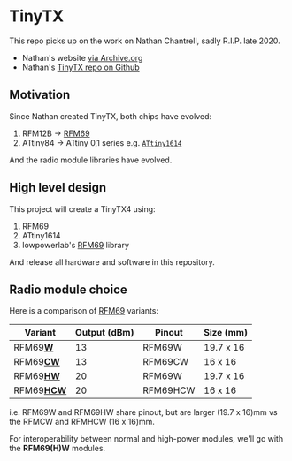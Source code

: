 # TinyTX

This repo picks up on the work on Nathan Chantrell, sadly R.I.P. late 2020.

* Nathan's website [via Archive.org](https://web.archive.org/web/20150202220320/http://nathan.chantrell.net/tinytx-wireless-sensor/)
* Nathan's [TinyTX repo on Github](https://github.com/nathanchantrell/TinyTX)

## Motivation

Since Nathan created TinyTX, both chips have evolved:

1. RFM12B -> [RFM69](https://www.hoperf.com/modules/rf_transceiver/index.html)
2. ATtiny84 -> ATtiny 0,1 series e.g. [`ATtiny1614`](https://ww1.microchip.com/downloads/en/DeviceDoc/ATtiny1614-16-17-DataSheet-DS40002204A.pdf)

And the radio module libraries have evolved.

## High level design

This project will create a TinyTX4 using:

1. RFM69
2. ATtiny1614
3. lowpowerlab's [RFM69](https://github.com/lowpowerlab/rfm69) library

And release all hardware and software in this repository.

## Radio module choice

Here is a comparison of [RFM69](https://www.hoperf.com/modules/rf_transceiver/index.html) variants:
  
Variant|Output (dBm)|Pinout|Size (mm)
---|---|---|---
RFM69[**W**](https://www.hoperf.com/modules/rf_transceiver/RFM69W.html)|13|RFM69W|19.7 x 16
RFM69[**CW**](https://www.hoperf.com/modules/rf_transceiver/RFM69C.html)|13|RFM69CW|16 x 16
RFM69[**HW**](https://www.hoperf.com/%20modules/rf_transceiver/RFM69HW.html)|20|RFM69W|19.7 x 16
RFM69[**HCW**](https://www.hoperf.com/modules/rf_transceiver/RFM69HCW.html)|20|RFM69HCW|16 x 16

i.e. RFM69W and RFM69HW share pinout, but are larger (19.7 x 16)mm vs the RFMCW and RFMHCW (16 x 16)mm.

For interoperability between normal and high-power modules, we'll go with the **RFM69(H)W** modules.
